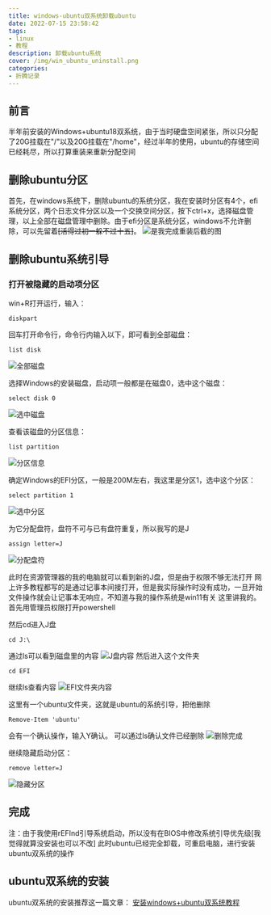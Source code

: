 ```yaml
---
title: windows-ubuntu双系统卸载ubuntu
date: 2022-07-15 23:58:42
tags:
- linux
- 教程
description: 卸载ubuntu系统
cover: /img/win_ubuntu_uninstall.png
categories: 
- 折腾记录
---
```

## 前言
半年前安装的Windows+ubuntu18双系统，由于当时硬盘空间紧张，所以只分配了20G挂载在"/"以及20G挂载在"/home"，经过半年的使用，ubuntu的存储空间已经耗尽，所以打算重装来重新分配空间

## 删除ubuntu分区
首先，在windows系统下，删除ubuntu的系统分区，我在安装时分区有4个，efi系统分区，两个日志文件分区以及一个交换空间分区，按下ctrl+x，选择磁盘管理，以上全部在磁盘管理中删除。由于efi分区是系统分区，windows不允许删除，可以先留着~~[活得过初一躲不过十五]~~。
![是我完成重装后截的图](1.png)
## 删除ubuntu系统引导
### 打开被隐藏的启动项分区
win+R打开运行，输入：
```
diskpart
```
回车打开命令行，命令行内输入以下，即可看到全部磁盘：
```
list disk
```
![全部磁盘](2.png)



选择Windows的安装磁盘，启动项一般都是在磁盘0，选中这个磁盘：
```
select disk 0
```
![选中磁盘](3.png)



查看该磁盘的分区信息：
```
list partition
```
![分区信息](4.png)



确定Windows的EFI分区，一般是200M左右，我这里是分区1，选中这个分区：
```
select partition 1
```
![选中分区](5.png)



为它分配盘符，盘符不可与已有盘符重复，所以我写的是J
```
assign letter=J
```
![分配盘符](6.png)



此时在资源管理器的我的电脑就可以看到新的J盘，但是由于权限不够无法打开
网上许多教程都写的是通过记事本间接打开，但是我实际操作时没有成功，一旦开始文件操作就会让记事本无响应，不知道与我的操作系统是win11有关
这里讲我的。首先用管理员权限打开powershell



然后cd进入J盘
```
cd J:\
```
通过ls可以看到磁盘里的内容
![J盘内容](7.png)
然后进入这个文件夹
```
cd EFI
```
继续ls查看内容
![EFI文件夹内容](8.png)



这里有一个ubuntu文件夹，这就是ubuntu的系统引导，把他删除
```
Remove-Item 'ubuntu'
```
会有一个确认操作，输入Y确认。
可以通过ls确认文件已经删除
![删除完成](9.png)

继续隐藏启动分区：
```
remove letter=J
```
![隐藏分区](10.png)


## 完成
注：由于我使用rEFInd引导系统启动，所以没有在BIOS中修改系统引导优先级[我觉得就算没安装也可以不改]
此时ubuntu已经完全卸载，可重启电脑，进行安装ubuntu双系统的操作

## ubuntu双系统的安装
ubuntu双系统的安装推荐这一篇文章：
[安装windows+ubuntu双系统教程](https://blog.csdn.net/jiqirenX/article/details/72367905 "安装windows+ubuntu双系统教程")